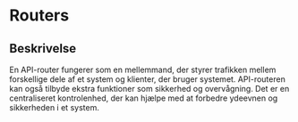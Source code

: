 # Routers

## Beskrivelse

En API-router fungerer som en mellemmand, der styrer trafikken mellem forskellige dele af et system og klienter, der bruger systemet. API-routeren kan også tilbyde ekstra funktioner som sikkerhed og overvågning. Det er en centraliseret kontrolenhed, der kan hjælpe med at forbedre ydeevnen og sikkerheden i et system.

